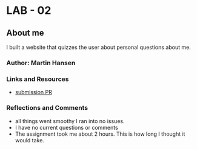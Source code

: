 # LAB - 02

## About me

I built a website that quizzes the user about personal questions about me.

### Author: Martin Hansen

### Links and Resources

* [submission PR](https://github.com/sp00nes/about-me)

### Reflections and Comments

* all things went smoothy I ran into no issues.
* I have no current questions or comments
* The assignment took me about 2 hours. This is how long I thought it would take.
